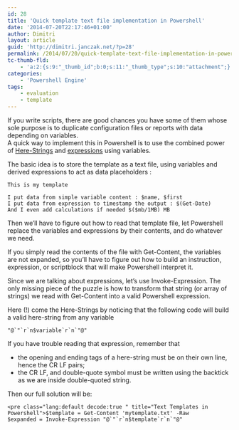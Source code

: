 ```yaml
---
id: 28
title: 'Quick template text file implementation in Powershell'
date: '2014-07-20T22:17:46+01:00'
author: Dimitri
layout: article
guid: 'http://dimitri.janczak.net/?p=28'
permalink: /2014/07/20/quick-template-text-file-implementation-in-powershell/
tc-thumb-fld:
    - 'a:2:{s:9:"_thumb_id";b:0;s:11:"_thumb_type";s:10:"attachment";}'
categories:
    - 'Powershell Engine'
tags:
    - evaluation
    - template
---
```


If you write scripts, there are good chances you have some of them whose sole purpose is to duplicate configuration files or reports with data depending on variables.  
A quick way to implement this in Powershell is to use the combined power of [Here-Strings](https://en.wikipedia.org/wiki/Here_document#Windows_PowerShell "Here Strings") and [expressions](http://technet.microsoft.com/en-us/library/hh847892.aspx "Powershell expression vs. command mode") using variables.

The basic idea is to store the template as a text file, using variables and derived expressions to act as data placeholders :

```
This is my template

I put data from simple variable content : $name, $first
I put data from expression to timestamp the output : $(Get-Date)
And I even add calculations if needed $($mb/1MB) MB 

```

Then we’ll have to figure out how to read that template file, let Powershell replace the variables and expressions by their contents, and do whatever we need.

If you simply read the contents of the file with Get-Content, the variables are not expanded, so you’ll have to figure out how to build an instruction, expression, or scriptblock that will make Powershell interpret it.

Since we are talking about expressions, let’s use Invoke-Expression. The only missing piece of the puzzle is how to transform that string (or array of strings) we read with Get-Content into a valid Powershell expression.

Here (!) come the Here-Strings by noticing that the following code will build a valid here-string from any variable

```
"@`"`r`n$variable`r`n`"@"
```

If you have trouble reading that expression, remember that

- the opening and ending tags of a here-string must be on their own line, hence the CR LF pairs;
- the CR LF, and double-quote symbol must be written using the backtick as we are inside double-quoted string.

Then our full solution will be:

```
<pre class="lang:default decode:true " title="Text Templates in Powershell">$template = Get-Content 'mytemplate.txt' -Raw
$expanded = Invoke-Expression "@`"`r`n$template`r`n`"@"
```
